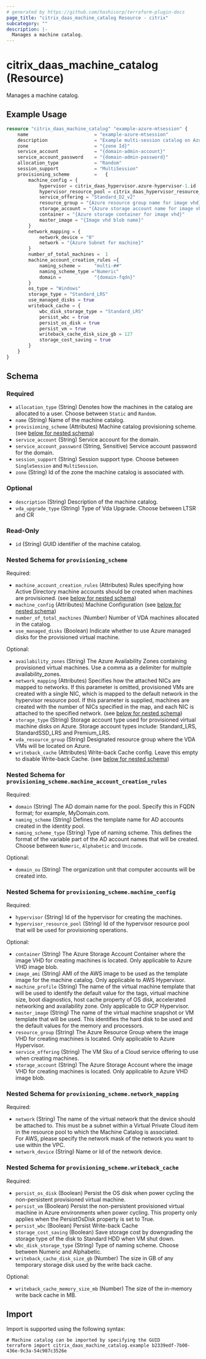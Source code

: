 ```yaml
---
# generated by https://github.com/hashicorp/terraform-plugin-docs
page_title: "citrix_daas_machine_catalog Resource - citrix"
subcategory: ""
description: |-
  Manages a machine catalog.
---
```


# citrix_daas_machine_catalog (Resource)

Manages a machine catalog.

## Example Usage

```terraform
resource "citrix_daas_machine_catalog" "example-azure-mtsession" {
	name                		= "example-azure-mtsession"
	description					= "Example multi-session catalog on Azure hypervisor"
	zone						= "{zone Id}"
	service_account				= "{domain-admin-account}"
	service_account_password 	= "{domain-admin-password}"
	allocation_type				= "Random"
	session_support				= "MultiSession"
	provisioning_scheme			= 	{
		machine_config = {
            hypervisor = citrix_daas_hypervisor.azure-hypervisor-1.id
			hypervisor_resource_pool = citrix_daas_hypervisor_resource_pool.azure-hypervisor-resource-pool.id
            service_offering = "Standard_D2_v2"
            resource_group = "{Azure resource group name for image vhd}"
            storage_account = "{Azure storage account name for image vhd}"
            container = "{Azure storage container for image vhd}"
            master_image = "{Image vhd blob name}"
        }
		network_mapping = {
            network_device = "0"
            network = "{Azure Subnet for machine}"
        }
		number_of_total_machines = 	1
		machine_account_creation_rules ={
			naming_scheme =     "multi-##"
			naming_scheme_type ="Numeric"
			domain =            "{domain-fqdn}"
		}
		os_type = "Windows"
		storage_type = "Standard_LRS"
		use_managed_disks = true
		writeback_cache = {
			wbc_disk_storage_type = "Standard_LRS"
			persist_wbc = true
			persist_os_disk = true
			persist_vm = true
			writeback_cache_disk_size_gb = 127
			storage_cost_saving = true
		}
	}
}
```

<!-- schema generated by tfplugindocs -->
## Schema

### Required

- `allocation_type` (String) Denotes how the machines in the catalog are allocated to a user. Choose between `Static` and `Random`.
- `name` (String) Name of the machine catalog.
- `provisioning_scheme` (Attributes) Machine catalog provisioning scheme. (see [below for nested schema](#nestedatt--provisioning_scheme))
- `service_account` (String) Service account for the domain.
- `service_account_password` (String, Sensitive) Service account password for the domain.
- `session_support` (String) Session support type. Choose between `SingleSession` and `MultiSession`.
- `zone` (String) Id of the zone the machine catalog is associated with.

### Optional

- `description` (String) Description of the machine catalog.
- `vda_upgrade_type` (String) Type of Vda Upgrade. Choose between LTSR and CR

### Read-Only

- `id` (String) GUID identifier of the machine catalog.

<a id="nestedatt--provisioning_scheme"></a>
### Nested Schema for `provisioning_scheme`

Required:

- `machine_account_creation_rules` (Attributes) Rules specifying how Active Directory machine accounts should be created when machines are provisioned. (see [below for nested schema](#nestedatt--provisioning_scheme--machine_account_creation_rules))
- `machine_config` (Attributes) Machine Configuration (see [below for nested schema](#nestedatt--provisioning_scheme--machine_config))
- `number_of_total_machines` (Number) Number of VDA machines allocated in the catalog.
- `use_managed_disks` (Boolean) Indicate whether to use Azure managed disks for the provisioned virtual machine.

Optional:

- `availability_zones` (String) The Azure Availability Zones containing provisioned virtual machines. Use a comma as a delimiter for multiple availability_zones.
- `network_mapping` (Attributes) Specifies how the attached NICs are mapped to networks.  If this parameter is omitted, provisioned VMs are created with a single NIC, which is mapped to the default network in the hypervisor resource pool.  If this parameter is supplied, machines are created with the number of NICs specified in the map, and each NIC is attached to the specified network. (see [below for nested schema](#nestedatt--provisioning_scheme--network_mapping))
- `storage_type` (String) Storage account type used for provisioned virtual machine disks on Azure. Storage account types include: Standard_LRS, StandardSSD_LRS and Premium_LRS.
- `vda_resource_group` (String) Designated resource group where the VDA VMs will be located on Azure.
- `writeback_cache` (Attributes) Write-back Cache config. Leave this empty to disable Write-back Cache. (see [below for nested schema](#nestedatt--provisioning_scheme--writeback_cache))

<a id="nestedatt--provisioning_scheme--machine_account_creation_rules"></a>
### Nested Schema for `provisioning_scheme.machine_account_creation_rules`

Required:

- `domain` (String) The AD domain name for the pool. Specify this in FQDN format; for example, MyDomain.com.
- `naming_scheme` (String) Defines the template name for AD accounts created in the identity pool.
- `naming_scheme_type` (String) Type of naming scheme. This defines the format of the variable part of the AD account names that will be created. Choose between `Numeric`, `Alphabetic` and `Unicode`.

Optional:

- `domain_ou` (String) The organization unit that computer accounts will be created into.


<a id="nestedatt--provisioning_scheme--machine_config"></a>
### Nested Schema for `provisioning_scheme.machine_config`

Required:

- `hypervisor` (String) Id of the hypervisor for creating the machines.
- `hypervisor_resource_pool` (String) Id of the hypervisor resource pool that will be used for provisioning operations.

Optional:

- `container` (String) The Azure Storage Account Container where the image VHD for creating machines is located. Only applicable to Azure VHD image blob.
- `image_ami` (String) AMI of the AWS image to be used as the template image for the machine catalog. Only applicable to AWS Hypervisor.
- `machine_profile` (String) The name of the virtual machine template that will be used to identify the default value for the tags, virtual machine size, boot diagnostics, host cache property of OS disk, accelerated networking and availability zone. Only applicable to GCP Hypervisor.
- `master_image` (String) The name of the virtual machine snapshot or VM template that will be used. This identifies the hard disk to be used and the default values for the memory and processors.
- `resource_group` (String) The Azure Resource Group where the image VHD for creating machines is located. Only applicable to Azure Hypervisor.
- `service_offering` (String) The VM Sku of a Cloud service offering to use when creating machines.
- `storage_account` (String) The Azure Storage Account where the image VHD for creating machines is located. Only applicable to Azure VHD image blob.


<a id="nestedatt--provisioning_scheme--network_mapping"></a>
### Nested Schema for `provisioning_scheme.network_mapping`

Required:

- `network` (String) The name of the virtual network that the device should be attached to. This must be a subnet within a Virtual Private Cloud item in the resource pool to which the Machine Catalog is associated.<br />For AWS, please specify the network mask of the network you want to use within the VPC.
- `network_device` (String) Name or Id of the network device.


<a id="nestedatt--provisioning_scheme--writeback_cache"></a>
### Nested Schema for `provisioning_scheme.writeback_cache`

Required:

- `persist_os_disk` (Boolean) Persist the OS disk when power cycling the non-persistent provisioned virtual machine.
- `persist_vm` (Boolean) Persist the non-persistent provisioned virtual machine in Azure environments when power cycling. This property only applies when the PersistOsDisk property is set to True.
- `persist_wbc` (Boolean) Persist Write-back Cache
- `storage_cost_saving` (Boolean) Save storage cost by downgrading the storage type of the disk to Standard HDD when VM shut down.
- `wbc_disk_storage_type` (String) Type of naming scheme. Choose between Numeric and Alphabetic.
- `writeback_cache_disk_size_gb` (Number) The size in GB of any temporary storage disk used by the write back cache.

Optional:

- `writeback_cache_memory_size_mb` (Number) The size of the in-memory write back cache in MB.

## Import

Import is supported using the following syntax:

```shell
# Machine catalog can be imported by specifying the GUID
terraform import citrix_daas_machine_catalog.example b2339edf-7b00-436e-9c3a-54c987c3526e
```
